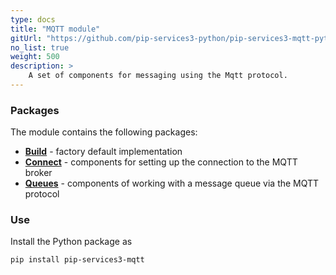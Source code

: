 ```yaml
---
type: docs
title: "MQTT module"
gitUrl: "https://github.com/pip-services3-python/pip-services3-mqtt-python"
no_list: true
weight: 500
description: > 
    A set of components for messaging using the Mqtt protocol. 
---
```


### Packages

The module contains the following packages:
- [**Build**](build) - factory default implementation
- [**Connect**](connect) - components for setting up the connection to the MQTT broker
- [**Queues**](queues) - components of working with a message queue via the MQTT protocol


### Use

Install the Python package as
```bash
pip install pip-services3-mqtt
```
